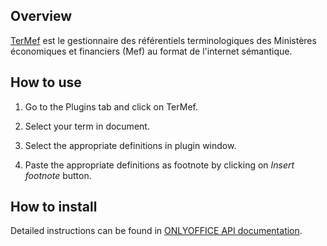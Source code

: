 ## Overview

[TerMef](https://terminologie.finances.gouv.fr/) est le gestionnaire des référentiels terminologiques des Ministères économiques et financiers (Mef) au format de l'internet sémantique.

## How to use

1. Go to the Plugins tab and click on TerMef.

2. Select your term in document.

3. Select the appropriate definitions in plugin window.

4. Paste the appropriate definitions as footnote by clicking on *Insert footnote* button.

## How to install

Detailed instructions can be found in [ONLYOFFICE API documentation](https://api.onlyoffice.com/docs/plugin-and-macros/tutorials/installing/).
